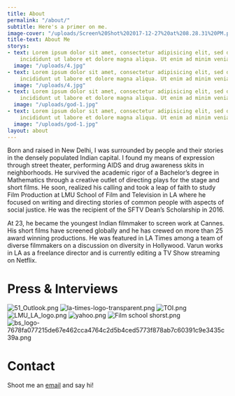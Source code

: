 ```yaml
---
title: About
permalink: "/about/"
subtitle: Here's a primer on me.
image-cover: "/uploads/Screen%20Shot%202017-12-27%20at%208.28.31%20PM.png"
title-text: About Me
storys:
- text: Lorem ipsum dolor sit amet, consectetur adipisicing elit, sed do eiusmod tempor
    incididunt ut labore et dolore magna aliqua. Ut enim ad minim veniam.
  image: "/uploads/4.jpg"
- text: Lorem ipsum dolor sit amet, consectetur adipisicing elit, sed do eiusmod tempor
    incididunt ut labore et dolore magna aliqua. Ut enim ad minim veniam.
  image: "/uploads/4.jpg"
- text: Lorem ipsum dolor sit amet, consectetur adipisicing elit, sed do eiusmod tempor
    incididunt ut labore et dolore magna aliqua. Ut enim ad minim veniam.
  image: "/uploads/god-1.jpg"
- text: Lorem ipsum dolor sit amet, consectetur adipisicing elit, sed do eiusmod tempor
    incididunt ut labore et dolore magna aliqua. Ut enim ad minim veniam.
  image: "/uploads/god-1.jpg"
layout: about
---
```


Born and raised in New Delhi, I was surrounded by people and their stories in the densely populated Indian capital. I found my means of expression through street theater, performing AIDS and drug awareness skits in neighborhoods. He survived the academic rigor of a Bachelor’s degree in Mathematics through a creative outlet of directing plays for the stage and short films. He soon, realized his calling and took a leap of faith to study Film Production at LMU School of Film and Television in LA where he focused on writing and directing stories of common people with aspects of social justice. He was the recipient of the SFTV Dean’s Scholarship in 2016.

At 23, he became the youngest Indian filmmaker to screen work at Cannes. His short films have screened globally and he has crewed on more than 25 award winning productions. He was featured in LA Times among a team of diverse filmmakers on a discussion on diversity in Hollywood. Varun works in LA as a freelance director and is currently editing a TV Show streaming on Netflix.
 

# Press & Interviews

![51_Outlook.png](/uploads/51_Outlook.png)
![la-times-logo-transparent.png](/uploads/la-times-logo-transparent.png)
![TOI.png](/uploads/TOI.png)
![LMU_LA_logo.png](/uploads/LMU_LA_logo.png)
![yahoo.png](/uploads/yahoo.png)
![Film school shorst.png](/uploads/Film%20school%20shorst.png)
![bs_logo-7678fa077215de67e462cca4764c2d5b4ced5773f878ab7c60391c9e3435c39a.png](/uploads/bs_logo-7678fa077215de67e462cca4764c2d5b4ced5773f878ab7c60391c9e3435c39a.png)


# Contact

Shoot me an [email](mailto:varun0693@gmail.com) and say hi!



